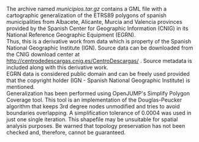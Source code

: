 The archive named *municipios.tar.gz* contains a GML file with a cartographic generalization of the ETRS89 polygons of spanish municipalities from Albacete, Alicante, Murcia and Valencia provinces provided by the Spanish Center for Geographic Information (CNIG) in its National Reference Geographic Equipment (EGRN).  
Thus, this is a derivative work from data which is property of the Spanish National Geographic Institute (IGN). Source data can be downloaded from the CNIG download center at http://centrodedescargas.cnig.es/CentroDescargas/ . Source metadata is included along with this derivative work.  
EGRN data is considered public domain and can be freely used provided that the copyright holder (IGN - Spanish National Geographic Institute) is mentioned.  
Generalization has been performed using OpenJUMP's Simplify Polygon Coverage tool. This tool is an implementation of the Douglas-Peucker algorithm that keeps 3rd degree nodes unmodified and tries to avoid boundaries overlapping. A simplification tolerance of 0.0004 was used in just one single iteration. This shapefile may be unsuitable for spatial analysis purposes. Be warned that topology preservation has not been checked and, therefore, cannot be guaranteed.  
